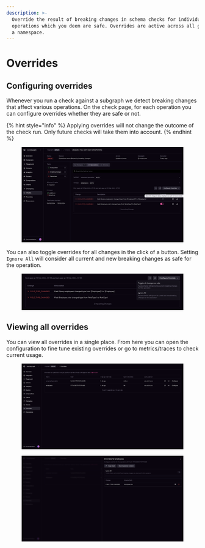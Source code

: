 ```yaml
---
description: >-
  Override the result of breaking changes in schema checks for individual
  operations which you deem are safe. Overrides are active across all graphs in
  a namespace.
---
```


# Overrides

## Configuring overrides

Whenever you run a check against a subgraph we detect breaking changes that affect various operations. On the check page, for each operation you can configure overrides whether they are safe or not.

{% hint style="info" %}
Applying overrides will not change the outcome of the check run. Only future checks will take them into account.
{% endhint %}

<figure><img src="../.gitbook/assets/image (102).png" alt=""><figcaption></figcaption></figure>

You can also toggle overrides for all changes in the click of a button. Setting `Ignore All` will consider all current and new breaking changes as safe for the operation.

<figure><img src="../.gitbook/assets/image (103).png" alt=""><figcaption></figcaption></figure>

## Viewing all overrides

You can view all overrides in a single place. From here you can open the configuration to fine tune existing overrides or go to metrics/traces to check current usage.

<figure><img src="../.gitbook/assets/image (104).png" alt=""><figcaption></figcaption></figure>

<figure><img src="../.gitbook/assets/image (105).png" alt=""><figcaption></figcaption></figure>
